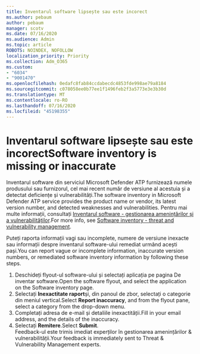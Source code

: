 ```yaml
---
title: Inventarul software lipsește sau este incorect
ms.author: pebaum
author: pebaum
manager: scotv
ms.date: 07/16/2020
ms.audience: Admin
ms.topic: article
ROBOTS: NOINDEX, NOFOLLOW
localization_priority: Priority
ms.collection: Adm_O365
ms.custom:
- "6034"
- "9001470"
ms.openlocfilehash: 0edafc8fab84ccdabecdc4853fde998ae79a8184
ms.sourcegitcommit: c078058ee0b77ee1f1496feb2f3a5773e3e3b30d
ms.translationtype: MT
ms.contentlocale: ro-RO
ms.lasthandoff: 07/16/2020
ms.locfileid: "45198355"
---
```

# <a name="software-inventory-is-missing-or-inaccurate"></a><span data-ttu-id="327ba-102">Inventarul software lipsește sau este incorect</span><span class="sxs-lookup"><span data-stu-id="327ba-102">Software inventory is missing or inaccurate</span></span>

<span data-ttu-id="327ba-103">Inventarul software din serviciul Microsoft Defender ATP furnizează numele produsului sau furnizorul, cel mai recent număr de versiune al acestuia și a detectat deficiențe și vulnerabilități.</span><span class="sxs-lookup"><span data-stu-id="327ba-103">The software inventory in Microsoft Defender ATP service provides the product name or vendor, its latest version number, and detected weaknesses and vulnerabilities.</span></span> <span data-ttu-id="327ba-104">Pentru mai multe informații, consultați [Inventarul software - gestionarea amenințărilor și a vulnerabilităților](https://docs.microsoft.com/windows/security/threat-protection/microsoft-defender-atp/tvm-software-inventory).</span><span class="sxs-lookup"><span data-stu-id="327ba-104">For more info, see [Software inventory - threat and vulnerability management](https://docs.microsoft.com/windows/security/threat-protection/microsoft-defender-atp/tvm-software-inventory).</span></span>

<span data-ttu-id="327ba-105">Puteți raporta informații vagi sau incomplete, numere de versiune inexacte sau informații despre inventarul software-ului remediat urmând acești pași.</span><span class="sxs-lookup"><span data-stu-id="327ba-105">You can report vague or incomplete information, inaccurate version numbers, or remediated software inventory information by following these steps.</span></span>  

1. <span data-ttu-id="327ba-106">Deschideți flyout-ul software-ului și selectați aplicația pe pagina De inventar software.</span><span class="sxs-lookup"><span data-stu-id="327ba-106">Open the software flyout, and select the application on the Software inventory page.</span></span>
2. <span data-ttu-id="327ba-107">Selectați **Inexactitate raport**și, din panoul de zbor, selectați o categorie din meniul vertical.</span><span class="sxs-lookup"><span data-stu-id="327ba-107">Select **Report inaccuracy**, and from the flyout pane, select a category from the drop-down menu.</span></span>
3. <span data-ttu-id="327ba-108">Completați adresa de e-mail și detaliile inexactității.</span><span class="sxs-lookup"><span data-stu-id="327ba-108">Fill in your email address, and the details of the inaccuracy.</span></span>
4. <span data-ttu-id="327ba-109">Selectați **Remitere**.</span><span class="sxs-lookup"><span data-stu-id="327ba-109">Select **Submit**.</span></span></br>
    <span data-ttu-id="327ba-110">Feedback-ul este trimis imediat experților în gestionarea amenințărilor & vulnerabilității.</span><span class="sxs-lookup"><span data-stu-id="327ba-110">Your feedback is immediately sent to Threat & Vulnerability Management experts.</span></span>